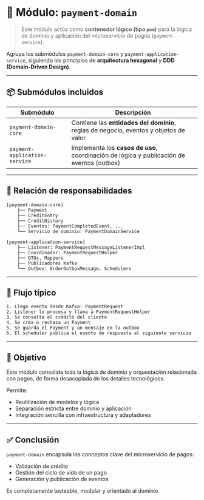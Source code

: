 # 🧠 Módulo: `payment-domain`

> Este módulo actúa como **contenedor lógico (tipo `pom`)** para la lógica de dominio y aplicación del microservicio de pagos (`payment-service`).

Agrupa los submódulos `payment-domain-core` y `payment-application-service`, siguiendo los principios de **arquitectura hexagonal** y **DDD (Domain-Driven Design)**.

---

## 📦 Submódulos incluidos

| Submódulo                     | Descripción                                                                                 |
|------------------------------|---------------------------------------------------------------------------------------------|
| `payment-domain-core`        | Contiene las **entidades del dominio**, reglas de negocio, eventos y objetos de valor      |
| `payment-application-service`| Implementa los **casos de uso**, coordinación de lógica y publicación de eventos (outbox)   |

---

## 🧩 Relación de responsabilidades

```text
[payment-domain-core]
    ├── Payment
    ├── CreditEntry
    ├── CreditHistory
    ├── Eventos: PaymentCompletedEvent, ...
    └── Servicio de dominio: PaymentDomainService

[payment-application-service]
    ├── Listener: PaymentRequestMessageListenerImpl
    ├── Coordinador: PaymentRequestHelper
    ├── DTOs, Mappers
    ├── Publicadores Kafka
    └── Outbox: OrderOutboxMessage, Schedulers
```

---

## 🧱 Flujo típico

```text
1. Llega evento desde Kafka: PaymentRequest
2. Listener lo procesa y llama a PaymentRequestHelper
3. Se consulta el crédito del cliente
4. Se crea o rechaza un Payment
5. Se guarda el Payment y un mensaje en la outbox
6. El scheduler publica el evento de respuesta al siguiente servicio
```

---

## 🎯 Objetivo

Este módulo consolida toda la lógica de dominio y orquestación relacionada con pagos, de forma desacoplada de los detalles tecnológicos.

Permite:

- Reutilización de modelos y lógica
- Separación estricta entre dominio y aplicación
- Integración sencilla con infraestructura y adaptadores

---

## ✅ Conclusión

`payment-domain` encapsula los conceptos clave del microservicio de pagos:
- Validación de crédito
- Gestión del ciclo de vida de un pago
- Generación y publicación de eventos

Es completamente testeable, modular y orientado al dominio.
